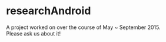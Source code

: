 # researchAndroid

A project worked on over the course of May ~ September 2015.  
Please ask us about it! 
